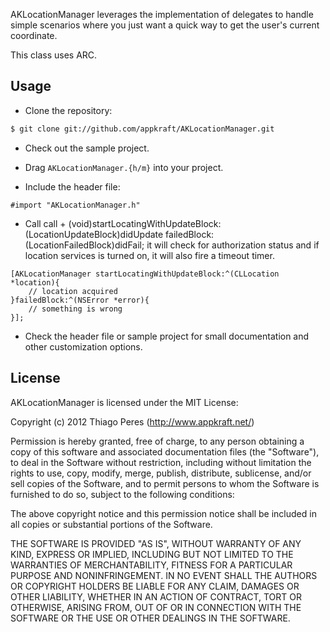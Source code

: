 AKLocationManager leverages the implementation of delegates to handle simple scenarios where you just want a quick way to get the user's current coordinate.

This class uses ARC.

## Usage

- Clone the repository:

```bash
$ git clone git://github.com/appkraft/AKLocationManager.git
```

- Check out the sample project.

- Drag ```AKLocationManager.{h/m}``` into your project.

- Include the header file:

```objc
#import "AKLocationManager.h"
```

- Call call + (void)startLocatingWithUpdateBlock:(LocationUpdateBlock)didUpdate failedBlock:(LocationFailedBlock)didFail; it will check for authorization status and if location services is turned on, it will also fire a timeout timer.
```objc
[AKLocationManager startLocatingWithUpdateBlock:^(CLLocation *location){
    // location acquired
}failedBlock:^(NSError *error){
    // something is wrong
}];
```

- Check the header file or sample project for small documentation and other customization options.

## License

AKLocationManager is licensed under the MIT License:

  Copyright (c) 2012 Thiago Peres (http://www.appkraft.net/)

  Permission is hereby granted, free of charge, to any person obtaining a copy
  of this software and associated documentation files (the "Software"), to deal
  in the Software without restriction, including without limitation the rights
  to use, copy, modify, merge, publish, distribute, sublicense, and/or sell
  copies of the Software, and to permit persons to whom the Software is
  furnished to do so, subject to the following conditions:

  The above copyright notice and this permission notice shall be included in
  all copies or substantial portions of the Software.

  THE SOFTWARE IS PROVIDED "AS IS", WITHOUT WARRANTY OF ANY KIND, EXPRESS OR
  IMPLIED, INCLUDING BUT NOT LIMITED TO THE WARRANTIES OF MERCHANTABILITY,
  FITNESS FOR A PARTICULAR PURPOSE AND NONINFRINGEMENT. IN NO EVENT SHALL THE
  AUTHORS OR COPYRIGHT HOLDERS BE LIABLE FOR ANY CLAIM, DAMAGES OR OTHER
  LIABILITY, WHETHER IN AN ACTION OF CONTRACT, TORT OR OTHERWISE, ARISING FROM,
  OUT OF OR IN CONNECTION WITH THE SOFTWARE OR THE USE OR OTHER DEALINGS IN
  THE SOFTWARE.